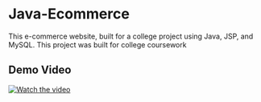 # Java-Ecommerce
This e-commerce website, built for a college project using Java, JSP, and MySQL. 
This project was built for college coursework

## Demo Video
[![Watch the video](https://i3.ytimg.com/vi/6diwmul_VFQ/maxresdefault.jpg)](https://youtu.be/6diwmul_VFQ)

